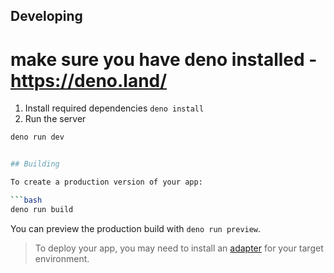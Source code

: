 ## Developing

# make sure you have deno installed - https://deno.land/

1. Install required dependencies
   `deno install`
2. Run the server

````bash
deno run dev


## Building

To create a production version of your app:

```bash
deno run build
````

You can preview the production build with `deno run preview`.

> To deploy your app, you may need to install an [adapter](https://svelte.dev/docs/kit/adapters) for your target environment.
